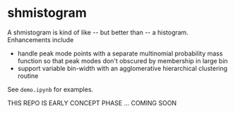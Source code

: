 # shmistogram

A shmistogram is kind of like -- but better than -- a histogram. Enhancements include

- handle peak mode points with a separate multinomial probability mass function so that peak modes don't
obscured by membership in large bin
- support variable bin-width with an agglomerative hierarchical clustering routine

See `demo.ipynb` for examples.

THIS REPO IS EARLY CONCEPT PHASE ... COMING SOON